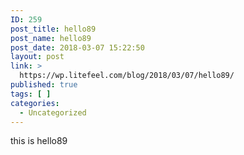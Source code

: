 ```yaml
---
ID: 259
post_title: hello89
post_name: hello89
post_date: 2018-03-07 15:22:50
layout: post
link: >
  https://wp.litefeel.com/blog/2018/03/07/hello89/
published: true
tags: [ ]
categories:
  - Uncategorized
---
```

this is hello89

